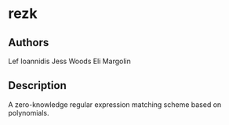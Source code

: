 # rezk

## Authors
Lef Ioannidis <elefthei at seas.upenn.edu>
Jess Woods <jkwoods at seas.upenn.edu>
Eli Margolin <ecmargo at seas.upenn.edu>

## Description

A zero-knowledge regular expression matching scheme based on polynomials.
